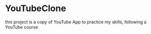 # YouTubeClone
this project is a copy of YouTube App to practice my skills, following a YouTube course
